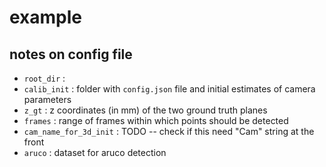 # example

## notes on config file

- `root_dir` :
- `calib_init` : folder with `config.json` file and initial estimates of camera parameters
- `z_gt` : z coordinates (in mm) of the two ground truth planes 
- `frames` : range of frames within which points should be detected
- `cam_name_for_3d_init` : TODO -- check if this need "Cam" string at the front
- `aruco` : dataset for aruco detection

